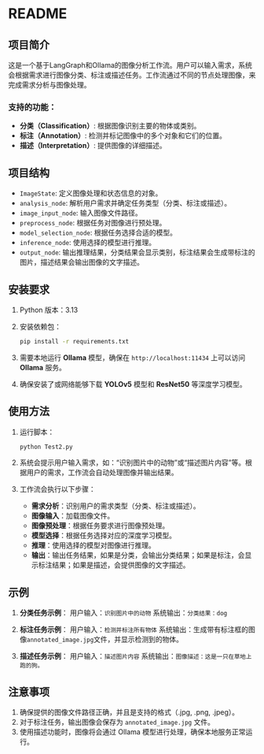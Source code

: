 # README

## 项目简介

这是一个基于LangGraph和Ollama的图像分析工作流。用户可以输入需求，系统会根据需求进行图像分类、标注或描述任务。工作流通过不同的节点处理图像，来完成需求分析与图像处理。

### 支持的功能：

- **分类（Classification）**: 根据图像识别主要的物体或类别。
- **标注（Annotation）**: 检测并标记图像中的多个对象和它们的位置。
- **描述（Interpretation）**: 提供图像的详细描述。

## 项目结构

- `ImageState`: 定义图像处理和状态信息的对象。
- `analysis_node`: 解析用户需求并确定任务类型（分类、标注或描述）。
- `image_input_node`: 输入图像文件路径。
- `preprocess_node`: 根据任务对图像进行预处理。
- `model_selection_node`: 根据任务选择合适的模型。
- `inference_node`: 使用选择的模型进行推理。
- `output_node`: 输出推理结果，分类结果会显示类别，标注结果会生成带标注的图片，描述结果会输出图像的文字描述。

## 安装要求

1. Python 版本：3.13
2. 安装依赖包：
   ```bash
   pip install -r requirements.txt
   ```

3. 需要本地运行 **Ollama** 模型，确保在 `http://localhost:11434` 上可以访问 **Ollama** 服务。

4. 确保安装了或网络能够下载 **YOLOv5** 模型和 **ResNet50** 等深度学习模型。

## 使用方法

1. 运行脚本：
   ```bash
   python Test2.py
   ```

2. 系统会提示用户输入需求，如：“识别图片中的动物”或“描述图片内容”等。根据用户的需求，工作流会自动处理图像并输出结果。

3. 工作流会执行以下步骤：
   - **需求分析**：识别用户的需求类型（分类、标注或描述）。
   - **图像输入**：加载图像文件。
   - **图像预处理**：根据任务要求进行图像预处理。
   - **模型选择**：根据任务选择对应的深度学习模型。
   - **推理**：使用选择的模型对图像进行推理。
   - **输出**：输出任务结果，如果是分类，会输出分类结果；如果是标注，会显示标注结果；如果是描述，会提供图像的文字描述。

## 示例

1. **分类任务示例**：
   用户输入：`识别图片中的动物`
   系统输出：`分类结果：dog`

2. **标注任务示例**：
   用户输入：`检测并标注所有物体`
   系统输出：生成带有标注框的图像`annotated_image.jpg`文件，并显示检测到的物体。

3. **描述任务示例**：
   用户输入：`描述图片内容`
   系统输出：`图像描述：这是一只在草地上跑的狗。`

## 注意事项

1. 确保提供的图像文件路径正确，并且是支持的格式（.jpg, .png, .jpeg）。
2. 对于标注任务，输出图像会保存为 `annotated_image.jpg` 文件。
3. 使用描述功能时，图像将会通过 Ollama 模型进行处理，确保本地服务正常运行。